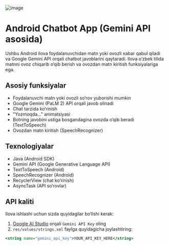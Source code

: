![image](https://github.com/user-attachments/assets/3a68db62-58eb-4232-86d1-010607dfafee)
# Android Chatbot App (Gemini API asosida)

Ushbu Android ilova foydalanuvchidan matn yoki ovozli xabar qabul qiladi va Google Gemini API orqali chatbot javoblarini qaytaradi. Ilova o‘zbek tilida matnni ovoz chiqarib o‘qib berish va ovozdan matn kiritish funksiyalariga ega.

## Asosiy funksiyalar

- Foydalanuvchi matn yoki ovozli so‘rov yuborishi mumkin
- Google Gemini (PaLM 2) API orqali javob olinadi
- Chat tarzida ko‘rinish
- "Yozmoqda..." animatsiyasi
- Botning javobini ustiga bosgandagina ovozda o‘qib beradi (TextToSpeech)
- Ovozdan matn kiritish (SpeechRecognizer)

## Texnologiyalar

- Java (Android SDK)
- Gemini API (Google Generative Language API)
- TextToSpeech (Android)
- SpeechRecognizer (Android)
- RecyclerView (chat ko‘rinish)
- AsyncTask (API so‘rovlar)

## API kaliti

Ilova ishlashi uchun sizda quyidagilar bo‘lishi kerak:

1. [Google AI Studio](https://aistudio.google.com/app/apikey) orqali `Gemini API Key` oling
2. `res/values/strings.xml` faylga quyidagicha joylashtiring:

```xml
<string name="gemini_api_key">YOUR_API_KEY_HERE</string>

